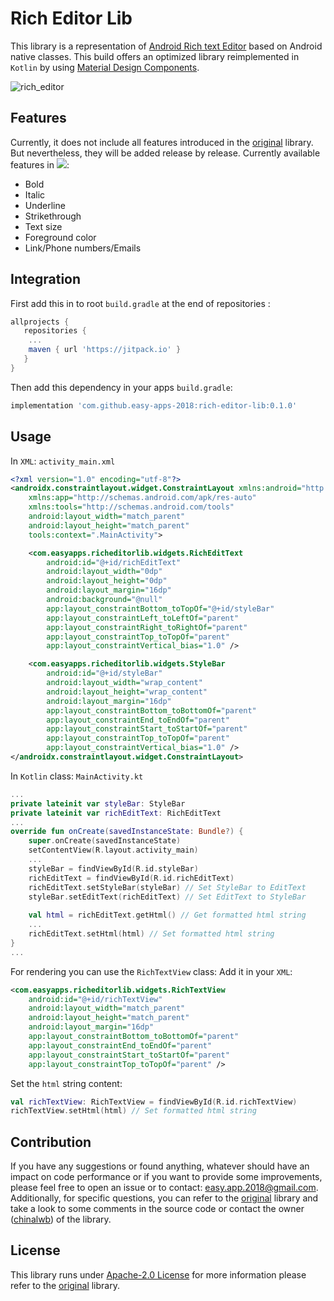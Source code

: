 
# Rich Editor Lib
This library is a representation of [Android Rich text Editor](https://github.com/chinalwb/Android-Rich-text-Editor) based on Android native classes. This build offers an optimized library reimplemented in `Kotlin` by using [Material Design Components](https://material.io/components?platform=android).

![rich_editor](https://user-images.githubusercontent.com/77691290/106393487-a74f5c00-63f7-11eb-8927-bbf42d802994.jpeg)

## Features
Currently, it does not include all features introduced in the [original](https://github.com/chinalwb/Android-Rich-text-Editor) library. But nevertheless, they will be added release by release. Currently available features in [![](https://jitpack.io/v/easy-apps-2018/rich-editor-lib.svg)](https://jitpack.io/#easy-apps-2018/rich-editor-lib):
  - Bold
  - Italic
  - Underline
  - Strikethrough
  - Text size
  - Foreground color
  - Link/Phone numbers/Emails
## Integration
First add this in to root `build.gradle` at the end of repositories :
```groovy
allprojects {
   repositories {
 	...
	maven { url 'https://jitpack.io' }
   }
}
```
Then add this dependency in your apps `build.gradle`:
```groovy
implementation 'com.github.easy-apps-2018:rich-editor-lib:0.1.0'
```
## Usage
In `XML`: `activity_main.xml`
```xml
<?xml version="1.0" encoding="utf-8"?>
<androidx.constraintlayout.widget.ConstraintLayout xmlns:android="http://schemas.android.com/apk/res/android"
    xmlns:app="http://schemas.android.com/apk/res-auto"
    xmlns:tools="http://schemas.android.com/tools"
    android:layout_width="match_parent"
    android:layout_height="match_parent"
    tools:context=".MainActivity">

    <com.easyapps.richeditorlib.widgets.RichEditText
        android:id="@+id/richEditText"
        android:layout_width="0dp"
        android:layout_height="0dp"
        android:layout_margin="16dp"
        android:background="@null"
        app:layout_constraintBottom_toTopOf="@+id/styleBar"
        app:layout_constraintLeft_toLeftOf="parent"
        app:layout_constraintRight_toRightOf="parent"
        app:layout_constraintTop_toTopOf="parent"
        app:layout_constraintVertical_bias="1.0" />

    <com.easyapps.richeditorlib.widgets.StyleBar
        android:id="@+id/styleBar"
        android:layout_width="wrap_content"
        android:layout_height="wrap_content"
        android:layout_margin="16dp"
        app:layout_constraintBottom_toBottomOf="parent"
        app:layout_constraintEnd_toEndOf="parent"
        app:layout_constraintStart_toStartOf="parent"
        app:layout_constraintTop_toTopOf="parent"
        app:layout_constraintVertical_bias="1.0" />
</androidx.constraintlayout.widget.ConstraintLayout>
```
In `Kotlin` class: `MainActivity.kt`
```kotlin
...
private lateinit var styleBar: StyleBar
private lateinit var richEditText: RichEditText
...
override fun onCreate(savedInstanceState: Bundle?) {
    super.onCreate(savedInstanceState)
    setContentView(R.layout.activity_main)
    ...
    styleBar = findViewById(R.id.styleBar)
    richEditText = findViewById(R.id.richEditText)
    richEditText.setStyleBar(styleBar) // Set StyleBar to EditText
    styleBar.setEditText(richEditText) // Set EditText to StyleBar
    
    val html = richEditText.getHtml() // Get formatted html string
    ...
    richEditText.setHtml(html) // Set formatted html string
}
...
```
For rendering you can use the `RichTextView` class:
Add it in your `XML`: 
```xml
<com.easyapps.richeditorlib.widgets.RichTextView
	android:id="@+id/richTextView"  
    android:layout_width="match_parent"  
    android:layout_height="match_parent"  
    android:layout_margin="16dp"  
    app:layout_constraintBottom_toBottomOf="parent"  
    app:layout_constraintEnd_toEndOf="parent"  
    app:layout_constraintStart_toStartOf="parent"  
    app:layout_constraintTop_toTopOf="parent" />
```
Set the `html` string content:
```kotlin
val richTextView: RichTextView = findViewById(R.id.richTextView)  
richTextView.setHtml(html) // Set formatted html string
```
## Contribution
If you have any suggestions or found anything, whatever should have an impact on code performance or if you want to provide some improvements, please feel free to open an issue or to contact: easy.app.2018@gmail.com.
Additionally, for specific questions, you can refer to the [original](https://github.com/chinalwb/Android-Rich-text-Editor) library and take a look to some comments in the source code or contact the owner ([chinalwb](https://github.com/chinalwb)) of the library.
## License
This library runs under [Apache-2.0 License](https://github.com/chinalwb/Android-Rich-text-Editor/blob/master/license) for more information please refer to the [original](https://github.com/chinalwb/Android-Rich-text-Editor) library.
